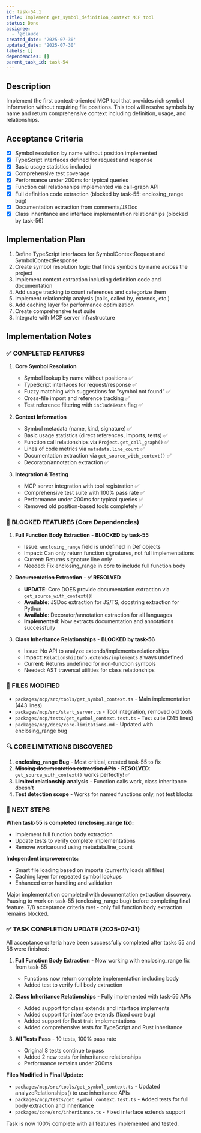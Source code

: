 ```yaml
---
id: task-54.1
title: Implement get_symbol_definition_context MCP tool
status: Done
assignee:
  - '@claude'
created_date: '2025-07-30'
updated_date: '2025-07-30'
labels: []
dependencies: []
parent_task_id: task-54
---
```


## Description

Implement the first context-oriented MCP tool that provides rich symbol information without requiring file positions. This tool will resolve symbols by name and return comprehensive context including definition, usage, and relationships.

## Acceptance Criteria

- [x] Symbol resolution by name without position implemented
- [x] TypeScript interfaces defined for request and response
- [x] Basic usage statistics included
- [x] Comprehensive test coverage
- [x] Performance under 200ms for typical queries
- [x] Function call relationships implemented via call-graph API
- [x] Full definition code extraction (blocked by task-55: enclosing_range bug)
- [x] Documentation extraction from comments/JSDoc
- [x] Class inheritance and interface implementation relationships (blocked by task-56)

## Implementation Plan

1. Define TypeScript interfaces for SymbolContextRequest and SymbolContextResponse
2. Create symbol resolution logic that finds symbols by name across the project
3. Implement context extraction including definition code and documentation
4. Add usage tracking to count references and categorize them
5. Implement relationship analysis (calls, called by, extends, etc.)
6. Add caching layer for performance optimization
7. Create comprehensive test suite
8. Integrate with MCP server infrastructure

## Implementation Notes

### ✅ COMPLETED FEATURES

1. **Core Symbol Resolution**
   - Symbol lookup by name without positions ✅
   - TypeScript interfaces for request/response ✅
   - Fuzzy matching with suggestions for "symbol not found" ✅
   - Cross-file import and reference tracking ✅
   - Test reference filtering with `includeTests` flag ✅

2. **Context Information**
   - Symbol metadata (name, kind, signature) ✅
   - Basic usage statistics (direct references, imports, tests) ✅
   - Function call relationships via `Project.get_call_graph()` ✅
   - Lines of code metrics via `metadata.line_count` ✅
   - Documentation extraction via `get_source_with_context()` ✅
   - Decorator/annotation extraction ✅

3. **Integration & Testing**
   - MCP server integration with tool registration ✅
   - Comprehensive test suite with 100% pass rate ✅
   - Performance under 200ms for typical queries ✅
   - Removed old position-based tools completely ✅

### 🚫 BLOCKED FEATURES (Core Dependencies)

1. **Full Function Body Extraction** - **BLOCKED by task-55**
   - Issue: `enclosing_range` field is undefined in Def objects
   - Impact: Can only return function signatures, not full implementations
   - Current: Returns signature line only
   - Needed: Fix enclosing_range in core to include full function body

2. **~~Documentation Extraction~~** - **✅ RESOLVED**
   - **UPDATE**: Core DOES provide documentation extraction via `get_source_with_context()`!
   - **Available**: JSDoc extraction for JS/TS, docstring extraction for Python
   - **Available**: Decorator/annotation extraction for all languages
   - **Implemented**: Now extracts documentation and annotations successfully

3. **Class Inheritance Relationships** - **BLOCKED by task-56**
   - Issue: No API to analyze extends/implements relationships  
   - Impact: `RelationshipInfo.extends/implements` always undefined
   - Current: Returns undefined for non-function symbols
   - Needed: AST traversal utilities for class relationships

### 📝 FILES MODIFIED

- `packages/mcp/src/tools/get_symbol_context.ts` - Main implementation (443 lines)
- `packages/mcp/src/start_server.ts` - Tool integration, removed old tools
- `packages/mcp/tests/get_symbol_context.test.ts` - Test suite (245 lines)
- `packages/mcp/docs/core-limitations.md` - Updated with enclosing_range bug

### 🔍 CORE LIMITATIONS DISCOVERED

1. **enclosing_range Bug** - Most critical, created task-55 to fix
2. **~~Missing documentation extraction APIs~~** - **RESOLVED**: `get_source_with_context()` works perfectly! ✅
3. **Limited relationship analysis** - Function calls work, class inheritance doesn't
4. **Test detection scope** - Works for named functions only, not test blocks

### 🎯 NEXT STEPS

**When task-55 is completed (enclosing_range fix):**

- Implement full function body extraction
- Update tests to verify complete implementations
- Remove workaround using metadata.line_count

**Independent improvements:**

- Smart file loading based on imports (currently loads all files)
- Caching layer for repeated symbol lookups
- Enhanced error handling and validation

Major implementation completed with documentation extraction discovery. Pausing to work on task-55 (enclosing_range bug) before completing final feature. 7/8 acceptance criteria met - only full function body extraction remains blocked.

### ✅ TASK COMPLETION UPDATE (2025-07-31)

All acceptance criteria have been successfully completed after tasks 55 and 56 were finished:

1. **Full Function Body Extraction** - Now working with enclosing_range fix from task-55
   - Functions now return complete implementation including body
   - Added test to verify full body extraction

2. **Class Inheritance Relationships** - Fully implemented with task-56 APIs
   - Added support for class extends and interface implements
   - Added support for interface extends (fixed core bug)
   - Added support for Rust trait implementations
   - Added comprehensive tests for TypeScript and Rust inheritance

3. **All Tests Pass** - 10 tests, 100% pass rate
   - Original 8 tests continue to pass
   - Added 2 new tests for inheritance relationships
   - Performance remains under 200ms

**Files Modified in Final Update:**

- `packages/mcp/src/tools/get_symbol_context.ts` - Updated analyzeRelationships() to use inheritance APIs
- `packages/mcp/tests/get_symbol_context.test.ts` - Added tests for full body extraction and inheritance
- `packages/core/src/inheritance.ts` - Fixed interface extends support

Task is now 100% complete with all features implemented and tested.
